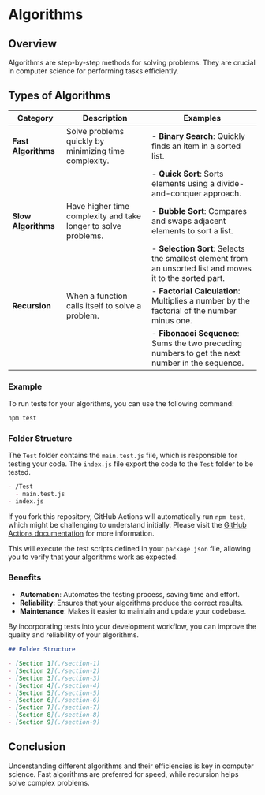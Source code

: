 # Algorithms

## Overview

Algorithms are step-by-step methods for solving problems. They are crucial in computer science for performing tasks efficiently.

## Types of Algorithms

| **Category**        | **Description**                                                | **Examples**                                                                                              |
| ------------------- | -------------------------------------------------------------- | --------------------------------------------------------------------------------------------------------- |
| **Fast Algorithms** | Solve problems quickly by minimizing time complexity.          | - **Binary Search**: Quickly finds an item in a sorted list.                                              |
|                     |                                                                | - **Quick Sort**: Sorts elements using a divide-and-conquer approach.                                     |
| **Slow Algorithms** | Have higher time complexity and take longer to solve problems. | - **Bubble Sort**: Compares and swaps adjacent elements to sort a list.                                   |
|                     |                                                                | - **Selection Sort**: Selects the smallest element from an unsorted list and moves it to the sorted part. |
| **Recursion**       | When a function calls itself to solve a problem.               | - **Factorial Calculation**: Multiplies a number by the factorial of the number minus one.                |
|                     |                                                                | - **Fibonacci Sequence**: Sums the two preceding numbers to get the next number in the sequence.          |

### Example

To run tests for your algorithms, you can use the following command:

```sh
npm test
```

### Folder Structure

The `Test` folder contains the `main.test.js` file, which is responsible for testing your code. The `index.js` file export the code to the `Test` folder to be tested.

```markdown
- /Test
  - main.test.js
- index.js
```

If you fork this repository, GitHub Actions will automatically run `npm test`, which might be challenging to understand initially. Please visit the [GitHub Actions documentation](https://docs.github.com/en/actions) for more information.

This will execute the test scripts defined in your `package.json` file, allowing you to verify that your algorithms work as expected.

### Benefits

- **Automation**: Automates the testing process, saving time and effort.
- **Reliability**: Ensures that your algorithms produce the correct results.
- **Maintenance**: Makes it easier to maintain and update your codebase.

By incorporating tests into your development workflow, you can improve the quality and reliability of your algorithms.

```markdown
## Folder Structure

- [Section 1](./section-1)
- [Section 2](./section-2)
- [Section 3](./section-3)
- [Section 4](./section-4)
- [Section 5](./section-5)
- [Section 6](./section-6)
- [Section 7](./section-7)
- [Section 8](./section-8)
- [Section 9](./section-9)
```

## Conclusion

Understanding different algorithms and their efficiencies is key in computer science. Fast algorithms are preferred for speed, while recursion helps solve complex problems.
